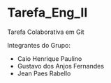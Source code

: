 # Tarefa_Eng_II
Tarefa Colaborativa em Git

Integrantes do Grupo:

  - Caio Henrique Paulino
  - Gustavo dos Anjos Fernandes
  - Jean Paes Rabello

